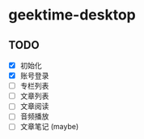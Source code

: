 # geektime-desktop

## TODO

- [x] 初始化
- [x] 账号登录
- [ ] 专栏列表
- [ ] 文章列表
- [ ] 文章阅读
- [ ] 音频播放
- [ ] 文章笔记 (maybe)
